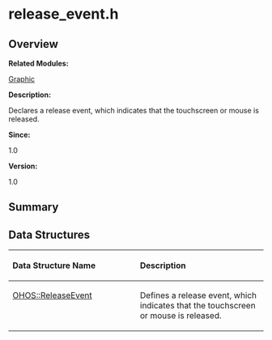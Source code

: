 # release\_event.h<a name="ZH-CN_TOPIC_0000001055358086"></a>

## **Overview**<a name="section1092041477093527"></a>

**Related Modules:**

[Graphic](Graphic.md)

**Description:**

Declares a release event, which indicates that the touchscreen or mouse is released. 

**Since:**

1.0

**Version:**

1.0

## **Summary**<a name="section1947920697093527"></a>

## Data Structures<a name="nested-classes"></a>

<a name="table1674777619093527"></a>
<table><thead align="left"><tr id="row904060584093527"><th class="cellrowborder" valign="top" width="50%" id="mcps1.1.3.1.1"><p id="p2122236214093527"><a name="p2122236214093527"></a><a name="p2122236214093527"></a>Data Structure Name</p>
</th>
<th class="cellrowborder" valign="top" width="50%" id="mcps1.1.3.1.2"><p id="p1374169791093527"><a name="p1374169791093527"></a><a name="p1374169791093527"></a>Description</p>
</th>
</tr>
</thead>
<tbody><tr id="row1586712300093527"><td class="cellrowborder" valign="top" width="50%" headers="mcps1.1.3.1.1 "><p id="p788499551093527"><a name="p788499551093527"></a><a name="p788499551093527"></a><a href="OHOS-ReleaseEvent.md">OHOS::ReleaseEvent</a></p>
</td>
<td class="cellrowborder" valign="top" width="50%" headers="mcps1.1.3.1.2 "><p id="p1170643171093527"><a name="p1170643171093527"></a><a name="p1170643171093527"></a>Defines a release event, which indicates that the touchscreen or mouse is released. </p>
</td>
</tr>
</tbody>
</table>

